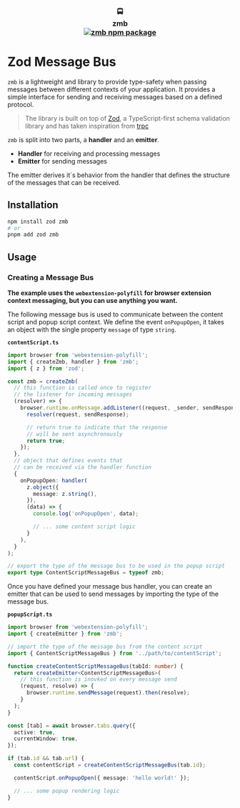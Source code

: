 <div align="center">
  <h3>
    🚍
    <br />
    zmb
    <br />
    <a href="https://www.npmjs.com/package/zmb">
      <img src="https://img.shields.io/npm/v/zmb.svg" alt="zmb npm package" />
    </a>
  </h3>
</div>

# Zod Message Bus

`zmb` is a lightweight and library to provide type-safety when passing messages between different contexts of your application.
It provides a simple interface for sending and receiving messages based on a defined protocol.

> The library is built on top of [Zod](https://github.com/colinhacks/zod), a TypeScript-first schema validation library and has taken inspiration from [trpc](https://github.com/trpc/trpc)

`zmb` is split into two parts, a **handler** and an **emitter**.

- **Handler** for receiving and processing messages
- **Emitter** for sending messages

The emitter derives it´s behavior from the handler that defines the structure of the messages that can be received.

## Installation

```sh
npm install zod zmb
# or
pnpm add zod zmb
```

## Usage

### Creating a Message Bus

**The example uses the `webextension-polyfill` for browser extension context messaging, but you can use anything you want.**

The following message bus is used to communicate between the content script and popup script context.
We define the event `onPopupOpen`, it takes an object with the single property `message` of type `string`.

**`contentScript.ts`**

```typescript
import browser from 'webextension-polyfill';
import { createZmb, handler } from 'zmb';
import { z } from 'zod';

const zmb = createZmb(
  // this function is called once to register
  // the listener for incoming messages
  (resolver) => {
    browser.runtime.onMessage.addListener((request, _sender, sendResponse) => {
      resolver(request, sendResponse);

      // return true to indicate that the response
      // will be sent asynchronously
      return true;
    });
  },
  // object that defines events that
  // can be received via the handler function
  {
    onPopupOpen: handler(
      z.object({
        message: z.string(),
      }),
      (data) => {
        console.log('onPopupOpen', data);

        // ... some content script logic
      }
    ),
  }
);

// export the type of the message bus to be used in the popup script
export type ContentScriptMessageBus = typeof zmb;
```

Once you have defined your message bus handler, you can create an emitter that can be used to send messages by importing the type of the message bus.

**`popupScript.ts`**

```typescript
import browser from 'webextension-polyfill';
import { createEmitter } from 'zmb';

// import the type of the message bus from the content script
import { ContentScriptMessageBus } from '../path/to/contentScript';

function createContentScriptMessageBus(tabId: number) {
  return createEmitter<ContentScriptMessageBus>(
    // this function is inovked on every message send
    (request, resolve) => {
      browser.runtime.sendMessage(request).then(resolve);
    }
  );
}

const [tab] = await browser.tabs.query({
  active: true,
  currentWindow: true,
});

if (tab.id && tab.url) {
  const contentScript = createContentScriptMessageBus(tab.id);

  contentScript.onPopupOpen({ message: 'hello world!' });

  // ... some popup rendering logic
}
```
